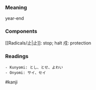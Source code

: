 ### Meaning

year-end

### Components

[[Radicals/止|止]]: stop; halt 戍: protection

### Readings

```
- Kunyomi: とし、とせ、よわい
- Onyomi: サイ、セイ
```

#kanji
